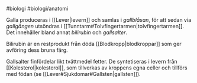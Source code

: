 #biologi #biologi/anatomi 

Galla produceras i [[Lever|levern]] och samlas i *gallblåsan*, för att sedan via *gallgången* utsöndras i [[Tunntarm#Tolvfingertarmen|tolvfingertarmen]]. Det innehåller bland annat *bilirubin* och *gallsalter*.

Bilirubin är en restprodukt från döda [[Blodkropp|blodkroppar]] som ger avföring dess bruna färg.

Gallsalter finfördelar likt tvättmedel fetter. De syntetiseras i levern från [[Kolesterol|kolesterol]], som tillverkas av kroppens egna celler och tillförs med födan (se [[Lever#Sjukdomar#Gallsten|gallsten]]). 
